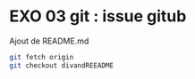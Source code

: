 # EXO 03 git : issue gitub

Ajout de README.md

```bash
git fetch origin
git checkout divandREEADME
```